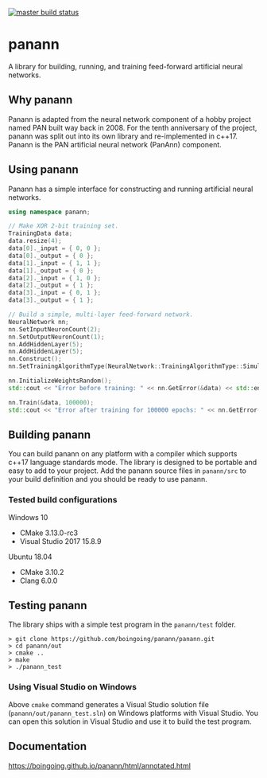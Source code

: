 [![master build status](https://travis-ci.org/boingoing/panann.svg?branch=master)](https://travis-ci.org/boingoing/panann/builds#)

# panann

A library for building, running, and training feed-forward artificial neural networks.

## Why panann

Panann is adapted from the neural network component of a hobby project named PAN built way back in 2008. For the tenth anniversary of the project, panann was split out into its own library and re-implemented in c++17. Panann is the PAN artificial neural network (PanAnn) component.

## Using panann

Panann has a simple interface for constructing and running artificial neural networks.

```c++
using namespace panann;

// Make XOR 2-bit training set.
TrainingData data;
data.resize(4);
data[0]._input = { 0, 0 };
data[0]._output = { 0 };
data[1]._input = { 1, 1 };
data[1]._output = { 0 };
data[2]._input = { 1, 0 };
data[2]._output = { 1 };
data[3]._input = { 0, 1 };
data[3]._output = { 1 };

// Build a simple, multi-layer feed-forward network.
NeuralNetwork nn;
nn.SetInputNeuronCount(2);
nn.SetOutputNeuronCount(1);
nn.AddHiddenLayer(5);
nn.AddHiddenLayer(5);
nn.Construct();
nn.SetTrainingAlgorithmType(NeuralNetwork::TrainingAlgorithmType::SimulatedAnnealingResilientBackpropagation);

nn.InitializeWeightsRandom();
std::cout << "Error before training: " << nn.GetError(&data) << std::endl;

nn.Train(&data, 100000);
std::cout << "Error after training for 100000 epochs: " << nn.GetError(&data) << std::endl;
```

## Building panann

You can build panann on any platform with a compiler which supports c++17 language standards mode. The library is designed to be portable and easy to add to your project. Add the panann source files in `panann/src` to your build definition and you should be ready to use panann.

### Tested build configurations

Windows 10
* CMake 3.13.0-rc3
* Visual Studio 2017 15.8.9

Ubuntu 18.04
* CMake 3.10.2
* Clang 6.0.0

## Testing panann

The library ships with a simple test program in the `panann/test` folder.

```console
> git clone https://github.com/boingoing/panann/panann.git
> cd panann/out
> cmake ..
> make
> ./panann_test
```

### Using Visual Studio on Windows

Above `cmake` command generates a Visual Studio solution file (`panann/out/panann_test.sln`) on Windows platforms with Visual Studio. You can open this solution in Visual Studio and use it to build the test program.

## Documentation

https://boingoing.github.io/panann/html/annotated.html
